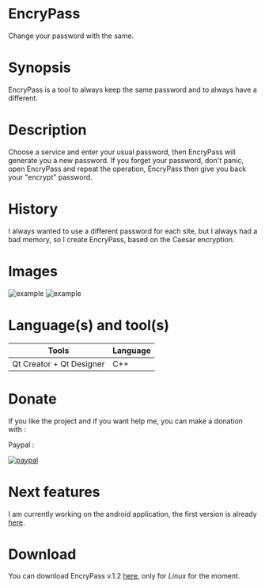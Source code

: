 # EncryPass
Change your password with the same.
# Synopsis
EncryPass is a tool to always keep the same password and to always have a different.
# Description
Choose a service and enter your usual password, then EncryPass will generate you a new password.
If you forget your password, don't panic, open EncryPass and repeat the operation, EncryPass then give you back your "encrypt" password.
# History
I always wanted to use a different password for each site, but I always had a bad memory, so I create EncryPass, based on the Caesar encryption.
# Images
![example](http://i.imgur.com/HeLfSWJ.png)
![example](http://i.imgur.com/HKK3TwK.png)
# Language(s) and tool(s)

|           Tools           | Language  |
|---------------------------|-----------|
| Qt Creator + Qt Designer  |     C++   |
# Donate
If you like the project and if you want help me, you can make a donation with :

Paypal : 

[![paypal](https://www.paypalobjects.com/fr_FR/FR/i/btn/btn_donate_SM.gif)](https://www.paypal.me/R3J3CT3D)
# Next features
I am currently working on the android application, the first version is already [here](https://github.com/R3J3CT3D/EncryPass-Android).
# Download
You can download EncryPass v.1.2 [here](https://github.com/R3J3CT3D/EncryPass/releases), only for *Linux* for the moment.
